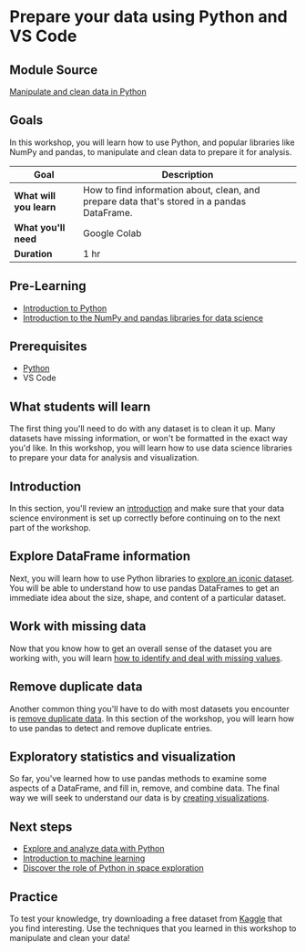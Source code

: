 # Prepare your data using Python and VS Code

## Module Source

[Manipulate and clean data in Python](https://docs.microsoft.com/learn/modules/data-manipulate-clean/?WT.mc_id=academic-56265-ornella)

## Goals

In this workshop, you will learn how to use Python, and popular libraries like NumPy and pandas, to manipulate and clean data to prepare it for analysis.

| **Goal**              | Description                                    |
| ----------------------------- | --------------------------------------------------------------------- |
| **What will you learn**       | How to find information about, clean, and prepare data that's stored in a pandas DataFrame.                                       |
| **What you'll need**          | Google Colab |
| **Duration**                  | 1 hr       |          

## Pre-Learning

- [Introduction to Python](https://docs.microsoft.com/learn/modules/python-data-science/?WT.mc_id=academic-55190-ornella)
- [Introduction to the NumPy and pandas libraries for data science](https://docs.microsoft.com/learn/modules/pandas-data-science/?WT.mc_id=academic-55190-ornella)

## Prerequisites

- [Python](https://www.python.org/downloads/)
- VS Code

## What students will learn

The first thing you'll need to do with any dataset is to clean it up. Many datasets have missing information, or won't be formatted in the exact way you'd like. In this workshop, you will learn how to use data science libraries to prepare your data for analysis and visualization.


## Introduction

In this section, you'll review an [introduction](https://docs.microsoft.com/learn/modules/data-manipulate-clean/1-introduction?WT.mc_id=academic-55190-ornella) and make sure that your data science environment is set up correctly before continuing on to the next part of the workshop.

## Explore DataFrame information

Next, you will learn how to use Python libraries to [explore an iconic dataset](https://docs.microsoft.com/learn/modules/data-manipulate-clean/2-explore-dataframes?WT.mc_id=academic-55190-ornella). You will be able to understand how to use pandas DataFrames to get an immediate idea about the size, shape, and content of a particular dataset. 

## Work with missing data

Now that you know how to get an overall sense of the dataset you are working with, you will learn [how to identify and  deal with missing values](https://docs.microsoft.com/learn/modules/data-manipulate-clean/3-missing-data?WT.mc_id=academic-55190-ornella).

## Remove duplicate data

Another common thing you'll have to do with most datasets you encounter is [remove duplicate data](https://docs.microsoft.com/learn/modules/data-manipulate-clean/4-duplicate-data?WT.mc_id=academic-55190-ornella). In this section of the workshop, you will learn how to use pandas to detect and remove duplicate entries.


## Exploratory statistics and visualization

So far, you've learned how to use pandas methods to examine some aspects of a DataFrame, and fill in, remove, and combine data. The final way we will seek to understand our data is by [creating visualizations](https://docs.microsoft.com/learn/modules/data-manipulate-clean/6-exploratory-statistics-visualization?WT.mc_id=academic-55190-ornella).

## Next steps

- [Explore and analyze data with Python](https://docs.microsoft.com/learn/modules/explore-analyze-data-with-python/?WT.mc_id=academic-55190-ornella)
- [Introduction to machine learning
](https://docs.microsoft.com/learn/modules/introduction-to-machine-learning/?WT.mc_id=academic-55190-ornella)
- [Discover the role of Python in space exploration](https://docs.microsoft.com/learn/paths/introduction-python-space-exploration-nasa/?WT.mc_id=academic-55190-ornella)

## Practice

To test your knowledge, try downloading a free dataset from [Kaggle](https://www.kaggle.com/datasets) that you find interesting. Use the techniques that you learned in this workshop to manipulate and clean your data!


